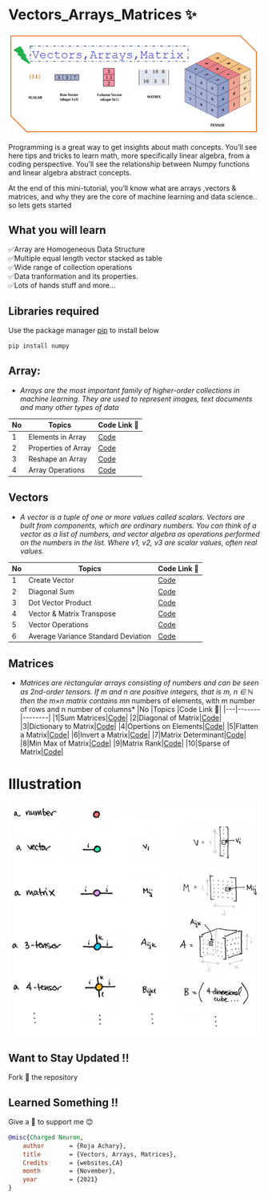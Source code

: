 # Vectors_Arrays_Matrices ✨
<img src = "https://github.com/rojaAchary/vectors_arrays_matrices/blob/main/Poster.png" width="1000">

Programming is a great way to get insights about math concepts. You’ll see here tips and tricks to learn math, more specifically linear algebra, from a coding perspective. You’ll see the relationship between Numpy functions and linear algebra abstract concepts.

At the end of this mini-tutorial, you’ll know what are arrays ,vectors & matrices, and why they are the core of machine learning and data science.. so lets gets started

## What you will learn
✅Array are Homogeneous Data Structure<br>
✅Multiple equal length vector stacked as table<br>
✅Wide range of collection operations<br>
✅Data tranformation and its properties.<br>
✅Lots of hands stuff and more...

## Libraries required 
Use the package manager [pip](https://pip.pypa.io/en/stable/) to install below

```bash
pip install numpy
```


## Array:
- *Arrays are the most important family of higher-order collections in machine learning. They are used to represent images, text documents and many other types of data*

|No |Topics |Code Link 🔗|
|---|-------|--------|
|1|Elements in Array|[Code](https://github.com/rojaAchary/vectors_arrays_matrices/blob/main/Arrays/elem_array.ipynb)|
|2|Properties of Array|[Code](https://github.com/rojaAchary/vectors_arrays_matrices/blob/main/Arrays/prop_array.ipynb)|
|3|Reshape an Array|[Code](https://github.com/rojaAchary/vectors_arrays_matrices/blob/main/Arrays/reshape_array.ipynb)|
|4|Array Operations|[Code](https://github.com/rojaAchary/vectors_arrays_matrices/blob/main/Arrays/array_ops.ipynb)|


## Vectors
- *A vector is a tuple of one or more values called scalars. Vectors are built from components, which are ordinary numbers. You can think of a vector as a list of numbers, and vector algebra as operations performed on the numbers in the list. Where v1, v2, v3 are scalar values, often real values.*

|No |Topics |Code Link 🔗|
|---|-------|--------|
|1|Create Vector|[Code](https://github.com/rojaAchary/vectors_arrays_matrices/blob/main/Vectors/create_vector.ipynb)|
|2|Diagonal Sum|[Code](https://github.com/rojaAchary/vectors_arrays_matrices/blob/main/Vectors/diagonal_sum.ipynb)|
|3|Dot Vector Product|[Code](https://github.com/rojaAchary/vectors_arrays_matrices/blob/main/Vectors/dot_vec_prod.ipynb)|
|4|Vector & Matrix Transpose|[Code](https://github.com/rojaAchary/vectors_arrays_matrices/blob/main/Vectors/vec_mat_trans.ipynb)|
|5|Vector Operations|[Code](https://github.com/rojaAchary/vectors_arrays_matrices/blob/main/Vectors/vect_ops.ipynb)|
|6|Average Variance Standard Deviation|[Code](https://github.com/rojaAchary/vectors_arrays_matrices/blob/main/Vectors/avg_var_std.ipynb)|


## Matrices
- *Matrices are rectangular arrays consisting of numbers and can be seen as 2nd-order tensors. If m and n are positive integers, that is m, n ∈ ℕ then the m×n matrix contains m*n numbers of elements, with m number of rows and n number of columns*
|No |Topics |Code Link 🔗|
|---|-------|--------|
|1|Sum Matrices|[Code](https://github.com/rojaAchary/vectors_arrays_matrices/blob/main/Matrices/add_sum_mat.ipynb)|
|2|Diagonal of Matrix|[Code](https://github.com/rojaAchary/vectors_arrays_matrices/blob/main/Matrices/diag_mat.ipynb)|
|3|Dictionary to Matrix|[Code](https://github.com/rojaAchary/vectors_arrays_matrices/blob/main/Matrices/dict_to_mat.ipynb)|
|4|Opertions on Elements|[Code](https://github.com/rojaAchary/vectors_arrays_matrices/blob/main/Matrices/element_ops.ipynb)|
|5|Flatten a Matrix|[Code](https://github.com/rojaAchary/vectors_arrays_matrices/blob/main/Matrices/flat_a_mat.ipynb)|
|6|Invert a Matrix|[Code](https://github.com/rojaAchary/vectors_arrays_matrices/blob/main/Matrices/invert_mat.ipynb)|
|7|Matrix Determinant|[Code](https://github.com/rojaAchary/vectors_arrays_matrices/blob/main/Matrices/mat_det.ipynb)|
|8|Min Max of Matrix|[Code](https://github.com/rojaAchary/vectors_arrays_matrices/blob/main/Matrices/max_min_mat.ipynb)|
|9|Matrix Rank|[Code](https://github.com/rojaAchary/vectors_arrays_matrices/blob/main/Matrices/rank_mat.ipynb)|
|10|Sparse of Matrix|[Code](https://github.com/rojaAchary/vectors_arrays_matrices/blob/main/Matrices/sparse_matrix.ipynb)|


# Illustration
<img src = "https://github.com/rojaAchary/vectors_arrays_matrices/blob/main/sample_representation.png" width="1000">


## Want to Stay Updated !!
Fork 🍴 the repository 
 
## Learned Something  !!
Give a 🌟 to support me 😊 
 

```bibtex
@misc{Charged Neuron,
    author       = {Roja Achary},
    title        = {Vectors, Arrays, Matrices},
    Credits      = {websites,CA}
    month        = {November},
    year         = {2021}
}
```

